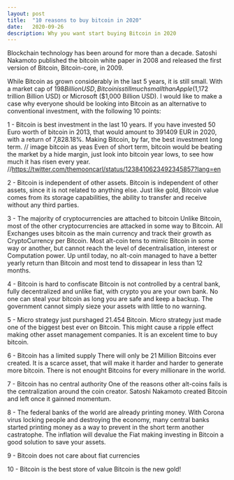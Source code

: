 ```yaml
---
layout: post
title:  "10 reasons to buy bitcoin in 2020"
date:   2020-09-26
description: Why you want start buying Bitcoin in 2020
---
```

<!-- Intro -->

<p class="intro"><span class="dropcap">B</span>lockchain technology has been around for more than a decade. Satoshi Nakamoto published the bitcoin white paper in 2008 and released the first version of Bitcoin, Bitcoin-core, in 2009.</p>

While Bitcoin as grown considerably in the last 5 years, it is still small. With a market cap of $198 Billion USD, Bitcoin is still much small than Apple ($1,172 trillion Billion USD) or Microsoft ($1,000 Billion USD). I would like to make a case why everyone should be looking into Bitcoin as an alternative to conventional investment, with the following 10 points:

<!-- Reason 1 -->
1 - Bitcoin is best investment in the last 10 years. If you have invested 50 Euro worth of bitcoin in 2013, that would amount to 391409 EUR in 2020, with a return of 7,828.18%. Making Bitcoin, by far, the best investment long term.
// image bitcoin as yeas
Even of short term, bitcoin would be beating the market by a hide margin, just look into bitcoin year lows, to see how much it has risen every year.
//https://twitter.com/themooncarl/status/1238410623492345857?lang=en
<!-- Reason 2 -->
2 - Bitcoin is independent of other assets.
Bitcoin is independent of other assets, since it is not related to anything else. Just like gold, Bitcoin value comes from its storage capabilities, the ability to transfer and receive without any third parties.
<!-- Reason 3 -->
3 - The majority of cryptocurrencies are attached to bitcoin
Unlike Bitcoin, most of the other cryptocurrencies are attacked in some way to Bitcoin. All Exchanges uses bitcoin as the main currency and track their growth as CryptoCurrency per Bitcoin. Most alt-coin tens to mimic Bitcoin in some way or another, but cannot reach the level of decentralisation, interest or Computation power. Up until today, no alt-coin managed to have a better yearly return than Bitcoin and most tend to dissapear in less than 12 months.
<!-- Reason 4 -->
4 - Bitcoin is hard to confiscate
Bitcoin is not controlled by a central bank, fully decentralized and unlike fiat, with crypto you are your own bank. No one can steal your bitcoin as long you are safe and keep a backup. The government cannot simply sieze your assets with little to no warning.
<!-- Reason 5 -->
5 - Micro strategy just purshaged 21.454 Bitcoin.
Micro strategy just made one of the biggest best ever on Bitcoin. This might cause a ripple effect making other asset management companies. It is an excelent time to buy bitcoin.
<!-- Reason 6 -->
6 - Bitcoin has a limited supply
There will only be 21 Million Bitcoins ever created. It is a scarce asset, that will make it harder and harder to generate more bitcoin. There is not enought Bitcoins for every millionare in the world.
<!-- Reason 7 -->
7 - Bitcoin has no central authority
One of the reasons other alt-coins fails is the centralization around the coin creator. Satoshi Nakamoto created Bitcoin and left once it gainned momentum.
<!-- Reason 8 -->
8 - The federal banks of the world are already printing money.
With Corona virus locking people and destroying the economy, many central banks started printing money as a way to prevent in the short term another castratophe. The inflation will devalue the Fiat making investing in Bitcoin a good solution to save your assets.
<!-- Reason 9 -->
9 - Bitcoin does not care about fiat currencies
<!-- Reason 10 -->
10 - Bitcoin is the best store of value
Bitcoin is the new gold!



<!-- Conclusion -->
